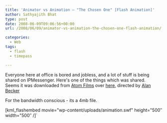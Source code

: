 ```yaml
---
title: 'Animator vs Animation – "The Chosen One" [Flash Animation]'
author: Sathyajith Bhat
type: post
date: 2008-06-09T09:06:56+00:00
url: /2008/06/09/animator-vs-animation-the-chosen-one-flash-animation/

categories:
  - Web
tags:
  - flash
  - timepass

---
```


Everyone here at office is bored and jobless, and a lot of stuff is being shared on IPMessenger. Here's one of the things which was shared.  
Seems it was downloaded from [Atom Films][1] over [here][2], directed by [Alan Becker][3]

For the bandwidth conscious - its a 4mb file.  
<!--more-->

  
[kml_flashembed movie="wp-content/uploads/animation.swf" height="500&#8243; width="500&#8243; /]\`

 [1]: https://www.atomfilms.com/
 [2]: https://www.atomfilms.com/film/animator_vs_animation_2.jsp
 [3]: https://www.atomfilms.com/search.jsp?search_text=Alan%20Becker&by_artist=true
